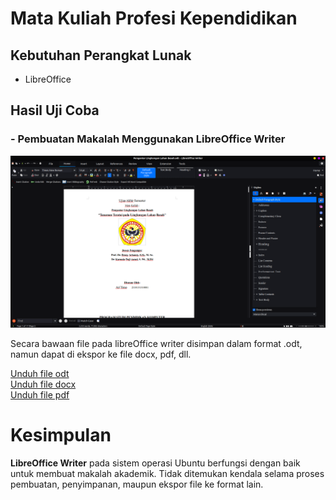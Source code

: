 # Mata Kuliah Profesi Kependidikan
## Kebutuhan Perangkat Lunak
- LibreOffice

## Hasil Uji Coba
### - Pembuatan Makalah Menggunakan LibreOffice Writer

![ppt](../matkul/img/Pengantar%20Lingkungan%20Lahan%20Basah/lahan%20basah.png)

Secara bawaan file pada libreOffice writer disimpan dalam format .odt, namun dapat di ekspor ke file docx, pdf, dll.

[Unduh file odt](../matkul/img/Pengantar%20Lingkungan%20Lahan%20Basah/Pengantar%20Lingkungan%20Lahan%20Basah.odt) <br>
[Unduh file docx](../matkul/img/Pengantar%20Lingkungan%20Lahan%20Basah/Pengantar%20Lingkungan%20Lahan%20Basah.docx)<br>
[Unduh file pdf](../matkul/img/Pengantar%20Lingkungan%20Lahan%20Basah/Pengantar%20Lingkungan%20Lahan%20Basah.pdf)

# Kesimpulan
**LibreOffice Writer** pada sistem operasi Ubuntu berfungsi dengan baik untuk membuat makalah akademik. Tidak ditemukan kendala selama proses pembuatan, penyimpanan, maupun ekspor file ke format lain.